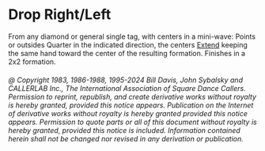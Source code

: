 
# Drop Right/Left

From any diamond or general single tag, with centers in a mini-wave: Points
or outsides Quarter in the indicated direction, the centers
[Extend](../b2/extend.md) keeping the
same hand toward the center of the resulting formation. Finishes in a 2x2 formation.

###### @ Copyright 1983, 1986-1988, 1995-2024 Bill Davis, John Sybalsky and CALLERLAB Inc., The International Association of Square Dance Callers. Permission to reprint, republish, and create derivative works without royalty is hereby granted, provided this notice appears. Publication on the Internet of derivative works without royalty is hereby granted provided this notice appears. Permission to quote parts or all of this document without royalty is hereby granted, provided this notice is included. Information contained herein shall not be changed nor revised in any derivation or publication.
